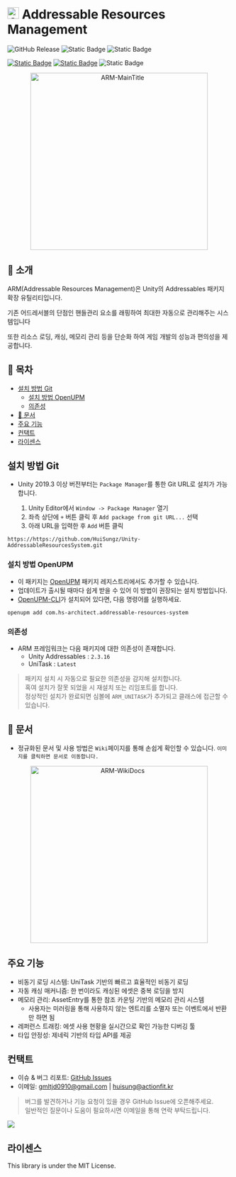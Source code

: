# <img alt="ARM-Icon" src="https://imgur.com/zdGDYCN.png" width="26"/> Addressable Resources Management

![GitHub Release](https://img.shields.io/github/v/release/HuiSungz/Unity-AddressableResourcesSystem?display_name=release&style=for-the-badge&logo=github)
![Static Badge](https://img.shields.io/badge/UNITY-6000.0%2B-blue?style=for-the-badge&logo=unity)
![Static Badge](https://img.shields.io/badge/DEPENDENCIES-UniTask--Addressables-green?style=for-the-badge&logo=unity)

[![Static Badge](https://img.shields.io/badge/ARM-Wiki-orange?style=for-the-badge&logo=gitbook)](https://github.com/HuiSungz/Unity-AddressableResourcesSystem/wiki)
[![Static Badge](https://img.shields.io/badge/ARM-ENGLISH-orange?style=for-the-badge)](https://github.com/HuiSungz/Unity-AddressableResourcesSystem/blob/main/README.md)
![Static Badge](https://img.shields.io/badge/LICENSE-MIT-MIT?style=for-the-badge)

<p align="center">
  <img alt="ARM-MainTitle" src="https://imgur.com/0wBjlUx.png" width="400"/>
</p>

## 📌 소개

ARM(Addressable Resources Management)은 Unity의 Addressables 패키지 확장 유틸리티입니다.

기존 어드레서블의 단점인 핸들관리 요소를 래핑하여 최대한 자동으로 관리해주는 시스템입니다

또한 리소스 로딩, 캐싱, 메모리 관리 등을 단순화 하여 게임 개발의 성능과 편의성을 제공합니다.

## 📌 목차

- [설치 방법 Git](#설치-방법-git)
  - [설치 방법 OpenUPM](#설치-방법-openupm)
  - [의존성](#의존성)
- [📝 문서](#-문서)
- [주요 기능](#주요-기능)
- [컨택트](#컨택트)
- [라이센스](#라이센스)

## 설치 방법 Git

- Unity 2019.3 이상 버전부터는 `Package Manager`를 통한 Git URL로 설치가 가능합니다.

  1. Unity Editor에서 `Window -> Package Manager` 열기
  2. 좌측 상단에 `+` 버튼 클릭 후 `Add package from git URL...` 선택
  3. 아래 URL을 입력한 후 `Add` 버튼 클릭
 
```
https://https://github.com/HuiSungz/Unity-AddressableResourcesSystem.git
```

### 설치 방법 OpenUPM
- 이 패키지는 [OpenUPM](https://openupm.com) 패키지 레지스트리에서도 추가할 수 있습니다.
- 업데이트가 출시될 때마다 쉽게 받을 수 있어 이 방법이 권장되는 설치 방법입니다.
- [OpenUPM-CLI](https://github.com/openupm/openupm-cli)가 설치되어 있다면, 다음 명령어를 실행하세요.

```
openupm add com.hs-architect.addressable-resources-system
```

### 의존성

- ARM 프레임워크는 다음 패키지에 대한 의존성이 존재합니다.
  - Unity Addressables : `2.3.16`
  - UniTask : `Latest`
> 패키지 설치 시 자동으로 필요한 의존성을 감지해 설치합니다.<br>
> 혹여 설치가 잘못 되었을 시 재설치 또는 리임포트를 합니다.<br>
> 정상적인 설치가 완료되면 심볼에 `ARM_UNITASK`가 추가되고 클래스에 접근할 수 있습니다.

## 📝 문서

- 정규화된 문서 및 사용 방법은 `Wiki`페이지를 통해 손쉽게 확인할 수 있습니다. `이미지를 클릭하면 문서로 이동합니다.`

<p align="center">
  <a href="https://github.com/HuiSungz/Unity-AddressableResourcesSystem/wiki">
    <img alt="ARM-WikiDocs" src="https://github.com/user-attachments/assets/57268b11-d24b-423d-810f-94c49afd5470" width="400"/>
  </a>
</p>

## 주요 기능

- 비동기 로딩 시스템: UniTask 기반의 빠르고 효율적인 비동기 로딩
- 자동 캐싱 매커니즘: 한 번이라도 캐싱된 에셋은 중복 로딩을 방지
- 메모리 관리: AssetEntry를 통한 참조 카운팅 기반의 메모리 관리 시스템
  - 사용자는 미러링을 통해 사용하지 않는 엔트리를 소멸자 또는 이벤트에서 반환만 하면 됨
- 레퍼런스 트래킹: 에셋 사용 현황을 실시간으로 확인 가능한 디버깅 툴
- 타입 안정성: 제네릭 기반의 타입 API를 제공

## 컨택트

- 이슈 & 버그 리포트: [GitHub Issues](https://github.com/HuiSungz/Unity-AddressableResourcesSystem/issues)
- 이메일: gmltjd0910@gmail.com | huisung@actionfit.kr

> 버그를 발견하거나 기능 요청이 있을 경우 GitHub Issue에 오픈해주세요.<br>
> 일반적인 질문이나 도움이 필요하시면 이메일을 통해 연락 부탁드립니다.

[![](https://github.com/user-attachments/assets/d7dfc32d-bb84-452c-a7ee-c0b5ba3b487a)](https://github.com/users/huisungz/sponsorship)

## 라이센스

This library is under the MIT License.
